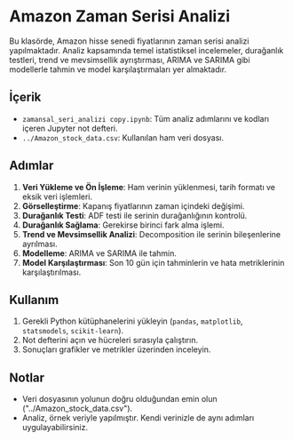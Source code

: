 # Amazon Zaman Serisi Analizi

Bu klasörde, Amazon hisse senedi fiyatlarının zaman serisi analizi yapılmaktadır. Analiz kapsamında temel istatistiksel incelemeler, durağanlık testleri, trend ve mevsimsellik ayrıştırması, ARIMA ve SARIMA gibi modellerle tahmin ve model karşılaştırmaları yer almaktadır.

## İçerik
- `zamansal_seri_analizi copy.ipynb`: Tüm analiz adımlarını ve kodları içeren Jupyter not defteri.
- `../Amazon_stock_data.csv`: Kullanılan ham veri dosyası.

## Adımlar
1. **Veri Yükleme ve Ön İşleme**: Ham verinin yüklenmesi, tarih formatı ve eksik veri işlemleri.
2. **Görselleştirme**: Kapanış fiyatlarının zaman içindeki değişimi.
3. **Durağanlık Testi**: ADF testi ile serinin durağanlığının kontrolü.
4. **Durağanlık Sağlama**: Gerekirse birinci fark alma işlemi.
5. **Trend ve Mevsimsellik Analizi**: Decomposition ile serinin bileşenlerine ayrılması.
6. **Modelleme**: ARIMA ve SARIMA ile tahmin.
7. **Model Karşılaştırması**: Son 10 gün için tahminlerin ve hata metriklerinin karşılaştırılması.

## Kullanım
1. Gerekli Python kütüphanelerini yükleyin (`pandas`, `matplotlib`, `statsmodels`, `scikit-learn`).
2. Not defterini açın ve hücreleri sırasıyla çalıştırın.
3. Sonuçları grafikler ve metrikler üzerinden inceleyin.

## Notlar
- Veri dosyasının yolunun doğru olduğundan emin olun ("../Amazon_stock_data.csv").
- Analiz, örnek veriyle yapılmıştır. Kendi verinizle de aynı adımları uygulayabilirsiniz.
